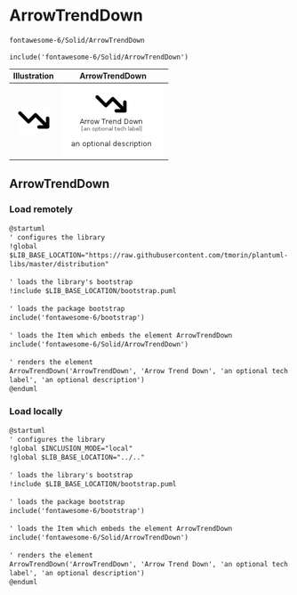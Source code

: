 # ArrowTrendDown


```text
fontawesome-6/Solid/ArrowTrendDown
```

```text
include('fontawesome-6/Solid/ArrowTrendDown')
```



| Illustration | ArrowTrendDown |
| :---: | :---: |
| ![illustration for Illustration](../../fontawesome-6/Solid/ArrowTrendDown.png) | ![illustration for ArrowTrendDown](../../fontawesome-6/Solid/ArrowTrendDown.Local.png) |




## ArrowTrendDown

### Load remotely
```plantuml
@startuml
' configures the library
!global $LIB_BASE_LOCATION="https://raw.githubusercontent.com/tmorin/plantuml-libs/master/distribution"

' loads the library's bootstrap
!include $LIB_BASE_LOCATION/bootstrap.puml

' loads the package bootstrap
include('fontawesome-6/bootstrap')

' loads the Item which embeds the element ArrowTrendDown
include('fontawesome-6/Solid/ArrowTrendDown')

' renders the element
ArrowTrendDown('ArrowTrendDown', 'Arrow Trend Down', 'an optional tech label', 'an optional description')
@enduml
```

### Load locally
```plantuml
@startuml
' configures the library
!global $INCLUSION_MODE="local"
!global $LIB_BASE_LOCATION="../.."

' loads the library's bootstrap
!include $LIB_BASE_LOCATION/bootstrap.puml

' loads the package bootstrap
include('fontawesome-6/bootstrap')

' loads the Item which embeds the element ArrowTrendDown
include('fontawesome-6/Solid/ArrowTrendDown')

' renders the element
ArrowTrendDown('ArrowTrendDown', 'Arrow Trend Down', 'an optional tech label', 'an optional description')
@enduml
```

